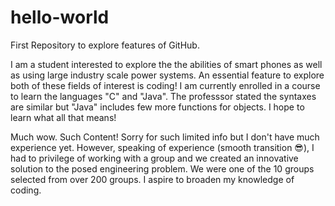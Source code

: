 # hello-world
First Repository to explore features of GitHub.

I am a student interested to explore the the abilities of smart phones as well as using large industry scale power systems. An essential feature to explore both of these fields of interest is coding! I am currently enrolled in a course to learn the languages "C" and "Java". The professsor stated the syntaxes are similar but "Java" includes few more functions for objects. I hope to learn what all that means!

Much wow. Such Content! Sorry for such limited info but I don't have much experience yet. However, speaking of experience (smooth transition 😎), I had to privilege of working with a group and we created an innovative solution to the posed engineering problem. We were one of the 10 groups selected from over 200 groups. I aspire to broaden my knowledge of coding. 
